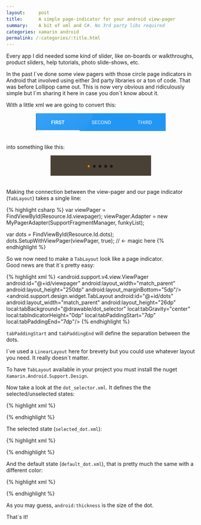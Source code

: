```yaml
---
layout:     post
title:      A simple page-indicator for your android view-pager
summary:    A bit of xml and C#. No 3rd party libs required
categories: xamarin android
permalink: /:categories/:title.html
---
```

Every app I did needed some kind of slider, like on-boards or walkthroughs, product sliders, help tutorials, photo slide-shows, etc.

In the past I´ve done some view pagers with those circle page indicators in Android that involved using either 3rd party libraries or a ton of code. That was before Lollipop came out. This is now very obvious and ridiculously simple but I´m sharing it here in case you don´t know about it.

With a little xml we are going to convert this:

<div style="text-align:center">
    <img src="/images/tabs.png" alt="android tabs">
</div>  
<br> 

into something like this:

<div style="text-align:center">
    <img src="/images/page-indicator.png" alt="android page indicator">
</div>  
<br> 

Making the connection between the view-pager and our page indicator (`TabLayout`) takes a single line: 

{% highlight csharp %}
var viewPager = FindViewById<ViewPager>(Resource.Id.viewpager);
viewPager.Adapter = new MyPagerAdapter(SupportFragmentManager, funkyList);

var dots = FindViewById<TabLayout>(Resource.Id.dots);
dots.SetupWithViewPager(viewPager, true); // <- magic here
{% endhighlight %}

So we now need to make a `TabLayout` look like a page indicator.  
Good news are that it´s pretty easy:

{% highlight xml %}
<LinearLayout
    android:orientation="vertical"
    android:layout_width="match_parent"
    android:layout_height="wrap_content"
    android:paddingLeft="@dimen/activity_horizontal_margin"
    android:paddingRight="@dimen/activity_horizontal_margin"
    android:paddingBottom="@dimen/activity_horizontal_margin">
    <android.support.v4.view.ViewPager
        android:id="@+id/viewpager"
        android:layout_width="match_parent"
        android:layout_height="250dp"
        android:layout_marginBottom="5dp"/>
    <android.support.design.widget.TabLayout
        android:id="@+id/dots"
        android:layout_width="match_parent"
        android:layout_height="26dp"
        local:tabBackground="@drawable/dot_selector"
        local:tabGravity="center"
        local:tabIndicatorHeight="0dp"
        local:tabPaddingStart="7dp"
        local:tabPaddingEnd="7dp"/>
</LinearLayout>
{% endhighlight %}

`tabPaddingStart` and `tabPaddingEnd` will define the separation between the dots.  

I´ve used a `LinearLayout` here for brevety but you could use whatever layout you need. It really doesn´t matter.

To have `TabLayout` available in your project you must install the nuget `Xamarin.Android.Support.Design`.

Now take a look at the `dot_selector.xml`. It defines the the selected/unselected states:

{% highlight xml %}
<?xml version="1.0" encoding="utf-8" ?>
<selector xmlns:android="http://schemas.android.com/apk/res/android">
  <item android:drawable="@drawable/selected_dot" android:state_selected="true"/>
  <item android:drawable="@drawable/default_dot"/>
</selector>
{% endhighlight %}

The selected state (`selected_dot.xml`):

{% highlight xml %}
<?xml version="1.0" encoding="utf-8" ?>
<layer-list xmlns:android="http://schemas.android.com/apk/res/android">
  <item>
    <shape
      android:innerRadius="0dp"
      android:shape="ring"
      android:thickness="4dp"
      android:useLevel="false">
      <solid android:color="@color/page_indicator_selected_color"/>
    </shape>
  </item>
</layer-list>
{% endhighlight %}

And the default state (`default_dot.xml`), that is pretty much the same with a different color:

{% highlight xml %}
<?xml version="1.0" encoding="utf-8" ?>
<layer-list xmlns:android="http://schemas.android.com/apk/res/android">
  <item>
    <shape
      android:innerRadius="0dp"
      android:shape="ring"
      android:thickness="4dp"
      android:useLevel="false">
      <solid android:color="@color/page_indicator_default_color"/>
    </shape>
  </item>
</layer-list>
{% endhighlight %}

As you may guess, `android:thickness` is the size of the dot. 

That´s it!